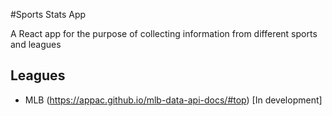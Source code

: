 #Sports Stats App

A React app for the purpose of collecting information from different sports and leagues

## Leagues 

- MLB (https://appac.github.io/mlb-data-api-docs/#top)  [In development]


